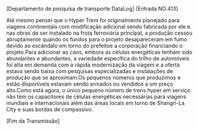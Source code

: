 [Departamento de pesquisa de transporte DataLog]
[Entrada NO.413]  
  
Até mesmo pensei que o Hyper Trem foi originalmente planejado para viagens continentais com modificação adicional sendo fabricada por ele e nas obras de ser instalado na frota ferroviária principal, a produção cessou abruptamente quando os fundos para o projeto desapareceram em fumo devido ao escândalo em torno do prefeitoe a corporação financiando o projeto.Para adicionar ao caos, embora as células energéticas tenham sido abundantes e abundantes, a variedade específica do trilho de automóveis foi alta em demanda com a rápida modernização da viagem e a oferta estava sendo baixa com pesquisas especializadas e instalações de produção que se aproximam.Os pequenos números que produzimos e estão disponíveis estavam sendo armados ou vendidos a um preço alto.Como está agora, o único pequeno número de trens hyper em serviço não tem os capacitores de células energéticas necessárias para viagens mundiais e internacionais além das áreas locais em torno de Shangri-La City e suas bordas de compassivo.
  
[Fim da Transmissão]
